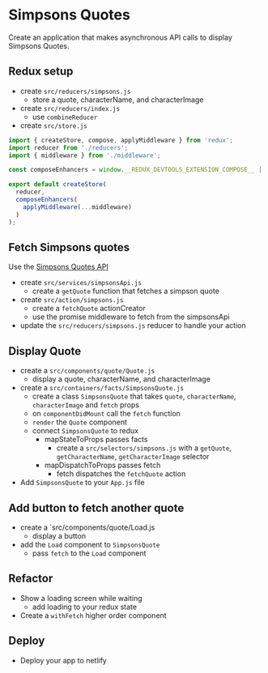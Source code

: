 # Simpsons Quotes

Create an application that makes asynchronous API calls to display
Simpsons Quotes.

## Redux setup

* create `src/reducers/simpsons.js`
  * store a quote, characterName, and characterImage
* create `src/reducers/index.js`
  * use `combineReducer`
* create `src/store.js`
```js
import { createStore, compose, applyMiddleware } from 'redux';
import reducer from './reducers';
import { middleware } from './middleware';

const composeEnhancers = window.__REDUX_DEVTOOLS_EXTENSION_COMPOSE__ || compose;

export default createStore(
  reducer,
  composeEnhancers(
    applyMiddleware(...middleware)
  )
);
```

## Fetch Simpsons quotes

Use the [Simpsons Quotes API](https://thesimpsonsquoteapi.glitch.me)

* create `src/services/simpsonsApi.js`
  * create a `getQuote` function that fetches a simpson quote
* create `src/action/simpsons.js`
  * create a `fetchQuote` actionCreator
  * use the promise middleware to fetch from the simpsonsApi
* update the `src/reducers/simpsons.js` reducer to handle your action

## Display Quote

* create a `src/components/quote/Quote.js`
  * display a quote, characterName, and characterImage
* create a `src/containers/facts/SimpsonsQuote.js`
  * create a class `SimpsonsQuote` that takes `quote`, `characterName`,
    `characterImage` and `fetch` props
  * on `componentDidMount` call the `fetch` function
  * `render` the `Quote` component
  * connect `SimpsonsQuote` to redux
    * mapStateToProps passes facts
      * create a `src/selectors/simpsons.js` with a `getQuote`, `getCharacterName`,
        `getCharacterImage` selector
    * mapDispatchToProps passes fetch
      * fetch dispatches the `fetchQuote` action
* Add `SimpsonsQuote` to your `App.js` file

## Add button to fetch another quote

* create a `src/components/quote/Load.js
  * display a button
* add the `Load` component to `SimpsonsQuote`
  * pass `fetch` to the `Load` component

## Refactor

* Show a loading screen while waiting
  * add loading to your redux state
* Create a `withFetch` higher order component

## Deploy

* Deploy your app to netlify
